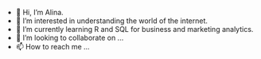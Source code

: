 - 👋 Hi, I’m Alina.
- 👀 I’m interested in understanding the world of the internet.
- 🌱 I’m currently learning R and SQL for business and marketing analytics.
- 💞️ I’m looking to collaborate on ...
- 📫 How to reach me ...

<!---
gooddayalina/gooddayalina is a ✨ special ✨ repository because its `README.md` (this file) appears on your GitHub profile.
You can click the Preview link to take a look at your changes.
--->
